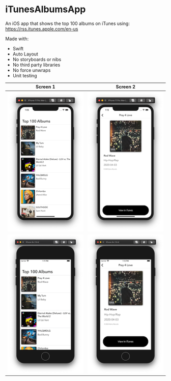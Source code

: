 # iTunesAlbumsApp
An iOS app that shows the top 100 albums on iTunes using: https://rss.itunes.apple.com/en-us

Made with: 
* Swift
* Auto Layout
* No storyboards or nibs
* No third party libraries
* No force unwraps
* Unit testing

| Screen 1  | Screen 2  |
|---|---|
| ![](/previewImages/iPhone11.png)  |  ![](/previewImages/iPhone11-2.png) |
|![](/previewImages/iPhone6.png)|![](/previewImages/iPhone6-2.png)|
